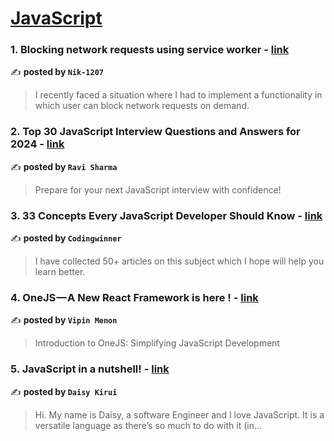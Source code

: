 
<h1><a href=https://medium.com/tag/javascript-development/recommended target="_blank" rel="noopener noreferrer">JavaScript</a></h1>
<h3>1. Blocking network requests using service worker - <a href="https://medium.com/@nmknikhilkashyap/blocking-network-requests-using-service-worker-f89291453817" target="_blank" rel="noopener noreferrer">link</a></h3>

✍️ **posted by `Nik-1207`**

<blockquote>I recently faced a situation where I had to implement a functionality in which user can block network requests on demand.</blockquote>

<h3>2. Top 30 JavaScript Interview Questions and Answers for 2024 - <a href="https://medium.com/@javascriptcentric/top-30-javascript-interview-questions-and-answers-for-2024-7f1e2d1d0638" target="_blank" rel="noopener noreferrer">link</a></h3>

✍️ **posted by `Ravi Sharma`**

<blockquote>Prepare for your next JavaScript interview with confidence!</blockquote>

<h3>3. 33 Concepts Every JavaScript Developer Should Know - <a href="https://medium.com/@codingwinner/33-concepts-every-javascript-developer-should-know-ef225a72ed7f" target="_blank" rel="noopener noreferrer">link</a></h3>

✍️ **posted by `Codingwinner`**

<blockquote>I have collected 50+ articles on this subject which I hope will help you learn better.</blockquote>

<h3>4. OneJS — A New React Framework is here ! - <a href="https://medium.com/@vipinmenon16/onejs-a-new-react-framework-is-here-b1b9e8e7100e" target="_blank" rel="noopener noreferrer">link</a></h3>

✍️ **posted by `Vipin Menon`**

<blockquote>Introduction to OneJS: Simplifying JavaScript Development</blockquote>

<h3>5. JavaScript in a nutshell! - <a href="https://medium.com/@daisykirui/javascript-in-a-nutshell-669dab5b6e78" target="_blank" rel="noopener noreferrer">link</a></h3>

✍️ **posted by `Daisy Kirui`**

<blockquote>Hi. My name is Daisy, a software Engineer and I love JavaScript. It is a versatile language as there’s so much to do with it (in…</blockquote>

